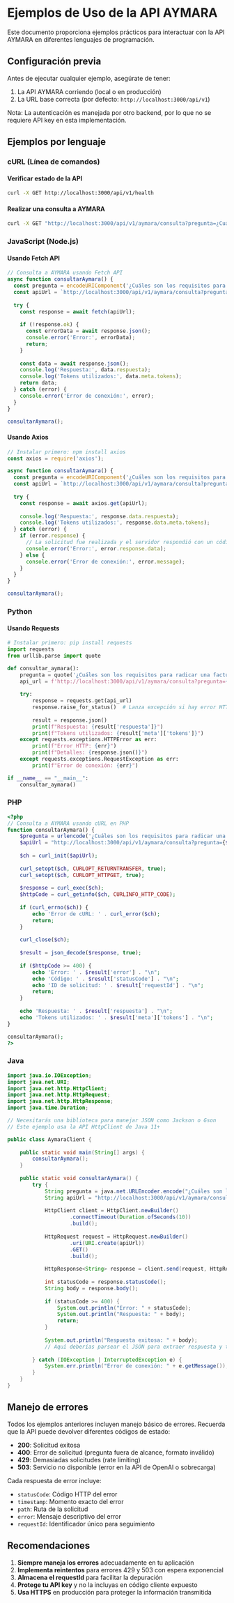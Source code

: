 # Ejemplos de Uso de la API AYMARA

Este documento proporciona ejemplos prácticos para interactuar con la API AYMARA en diferentes lenguajes de programación.

## Configuración previa

Antes de ejecutar cualquier ejemplo, asegúrate de tener:

1. La API AYMARA corriendo (local o en producción)
2. La URL base correcta (por defecto: `http://localhost:3000/api/v1`)

Nota: La autenticación es manejada por otro backend, por lo que no se requiere API key en esta implementación.

## Ejemplos por lenguaje

### cURL (Línea de comandos)

#### Verificar estado de la API

```bash
curl -X GET http://localhost:3000/api/v1/health
```

#### Realizar una consulta a AYMARA

```bash
curl -X GET "http://localhost:3000/api/v1/aymara/consulta?pregunta=¿Cuáles%20son%20los%20requisitos%20para%20radicar%20una%20factura%20a%20una%20EPS%20en%20Colombia?"
```

### JavaScript (Node.js)

#### Usando Fetch API

```javascript
// Consulta a AYMARA usando Fetch API
async function consultarAymara() {
  const pregunta = encodeURIComponent('¿Cuáles son los requisitos para radicar una factura a una EPS en Colombia?');
  const apiUrl = `http://localhost:3000/api/v1/aymara/consulta?pregunta=${pregunta}`;
  
  try {
    const response = await fetch(apiUrl);
    
    if (!response.ok) {
      const errorData = await response.json();
      console.error('Error:', errorData);
      return;
    }
    
    const data = await response.json();
    console.log('Respuesta:', data.respuesta);
    console.log('Tokens utilizados:', data.meta.tokens);
    return data;
  } catch (error) {
    console.error('Error de conexión:', error);
  }
}

consultarAymara();
```

#### Usando Axios

```javascript
// Instalar primero: npm install axios
const axios = require('axios');

async function consultarAymara() {
  const pregunta = encodeURIComponent('¿Cuáles son los requisitos para radicar una factura a una EPS en Colombia?');
  const apiUrl = `http://localhost:3000/api/v1/aymara/consulta?pregunta=${pregunta}`;
  
  try {
    const response = await axios.get(apiUrl);
    
    console.log('Respuesta:', response.data.respuesta);
    console.log('Tokens utilizados:', response.data.meta.tokens);
  } catch (error) {
    if (error.response) {
      // La solicitud fue realizada y el servidor respondió con un código de estado
      console.error('Error:', error.response.data);
    } else {
      console.error('Error de conexión:', error.message);
    }
  }
}

consultarAymara();
```

### Python

#### Usando Requests

```python
# Instalar primero: pip install requests
import requests
from urllib.parse import quote

def consultar_aymara():
    pregunta = quote('¿Cuáles son los requisitos para radicar una factura a una EPS en Colombia?')
    api_url = f'http://localhost:3000/api/v1/aymara/consulta?pregunta={pregunta}'
    
    try:
        response = requests.get(api_url)
        response.raise_for_status()  # Lanza excepción si hay error HTTP
        
        result = response.json()
        print(f"Respuesta: {result['respuesta']}")
        print(f"Tokens utilizados: {result['meta']['tokens']}")
    except requests.exceptions.HTTPError as err:
        print(f"Error HTTP: {err}")
        print(f"Detalles: {response.json()}")
    except requests.exceptions.RequestException as err:
        print(f"Error de conexión: {err}")

if __name__ == "__main__":
    consultar_aymara()
```

### PHP

```php
<?php
// Consulta a AYMARA usando cURL en PHP
function consultarAymara() {
    $pregunta = urlencode('¿Cuáles son los requisitos para radicar una factura a una EPS en Colombia?');
    $apiUrl = "http://localhost:3000/api/v1/aymara/consulta?pregunta={$pregunta}";
    
    $ch = curl_init($apiUrl);
    
    curl_setopt($ch, CURLOPT_RETURNTRANSFER, true);
    curl_setopt($ch, CURLOPT_HTTPGET, true);
    
    $response = curl_exec($ch);
    $httpCode = curl_getinfo($ch, CURLINFO_HTTP_CODE);
    
    if (curl_errno($ch)) {
        echo 'Error de cURL: ' . curl_error($ch);
        return;
    }
    
    curl_close($ch);
    
    $result = json_decode($response, true);
    
    if ($httpCode >= 400) {
        echo 'Error: ' . $result['error'] . "\n";
        echo 'Código: ' . $result['statusCode'] . "\n";
        echo 'ID de solicitud: ' . $result['requestId'] . "\n";
        return;
    }
    
    echo 'Respuesta: ' . $result['respuesta'] . "\n";
    echo 'Tokens utilizados: ' . $result['meta']['tokens'] . "\n";
}

consultarAymara();
?>
```

### Java

```java
import java.io.IOException;
import java.net.URI;
import java.net.http.HttpClient;
import java.net.http.HttpRequest;
import java.net.http.HttpResponse;
import java.time.Duration;

// Necesitarás una biblioteca para manejar JSON como Jackson o Gson
// Este ejemplo usa la API HttpClient de Java 11+

public class AymaraClient {
    
    public static void main(String[] args) {
        consultarAymara();
    }
    
    public static void consultarAymara() {
        try {
            String pregunta = java.net.URLEncoder.encode("¿Cuáles son los requisitos para radicar una factura a una EPS en Colombia?", "UTF-8");
            String apiUrl = "http://localhost:3000/api/v1/aymara/consulta?pregunta=" + pregunta;
            
            HttpClient client = HttpClient.newBuilder()
                    .connectTimeout(Duration.ofSeconds(10))
                    .build();
            
            HttpRequest request = HttpRequest.newBuilder()
                    .uri(URI.create(apiUrl))
                    .GET()
                    .build();
        
            HttpResponse<String> response = client.send(request, HttpResponse.BodyHandlers.ofString());
            
            int statusCode = response.statusCode();
            String body = response.body();
            
            if (statusCode >= 400) {
                System.out.println("Error: " + statusCode);
                System.out.println("Respuesta: " + body);
                return;
            }
            
            System.out.println("Respuesta exitosa: " + body);
            // Aquí deberías parsear el JSON para extraer respuesta y tokens
            
        } catch (IOException | InterruptedException e) {
            System.err.println("Error de conexión: " + e.getMessage());
        }
    }
}
```

## Manejo de errores

Todos los ejemplos anteriores incluyen manejo básico de errores. Recuerda que la API puede devolver diferentes códigos de estado:

- **200**: Solicitud exitosa
- **400**: Error de solicitud (pregunta fuera de alcance, formato inválido)
- **429**: Demasiadas solicitudes (rate limiting)
- **503**: Servicio no disponible (error en la API de OpenAI o sobrecarga)

Cada respuesta de error incluye:
- `statusCode`: Código HTTP del error
- `timestamp`: Momento exacto del error
- `path`: Ruta de la solicitud
- `error`: Mensaje descriptivo del error
- `requestId`: Identificador único para seguimiento

## Recomendaciones

1. **Siempre maneja los errores** adecuadamente en tu aplicación
2. **Implementa reintentos** para errores 429 y 503 con espera exponencial
3. **Almacena el requestId** para facilitar la depuración
4. **Protege tu API key** y no la incluyas en código cliente expuesto
5. **Usa HTTPS** en producción para proteger la información transmitida